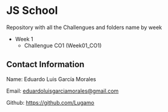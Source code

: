 # JS School
Repository with all the Challengues and folders name by week

- Week 1
  - Challengue CO1 (Week01_CO1)





## Contact Information

Name: Eduardo Luis García Morales

Email: eduardoluisgarciamorales@gmail.com

Github: https://github.com/Lugamo